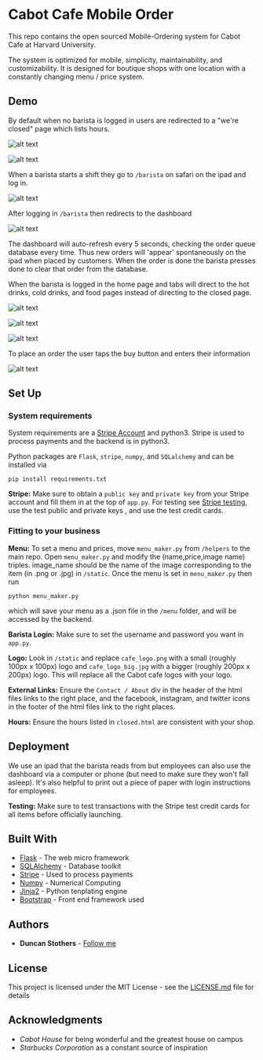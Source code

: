 # Cabot Cafe Mobile Order

This repo contains the open sourced Mobile-Ordering system for Cabot Cafe at Harvard University. 

The system is optimized for mobile, simplicity, maintainability, and customizability. It is designed for boutique shops with one location with a constantly changing menu / price system.

## Demo

By default when no barista is logged in users are redirected to a "we're closed" page which lists hours.

![alt text](https://github.com/Radar3699/CabotCafeMobileOrder/blob/master/demos/P2.png)

![alt text](https://github.com/Radar3699/CabotCafeMobileOrder/blob/master/demos/V1.png)

When a barista starts a shift they go to `/barista` on safari on the ipad and log in. 

![alt text](https://github.com/Radar3699/CabotCafeMobileOrder/blob/master/demos/P1.png)

After logging in `/barista` then redirects to the dashboard

![alt text](https://github.com/Radar3699/CabotCafeMobileOrder/blob/master/demos/V2.png)

The dashboard will auto-refresh every 5 seconds, checking the order queue database every time. Thus new orders will 'appear' spontaneously on the ipad when placed by customers. When the order is done the barista presses done to clear that order from the database.

When the barista is logged in the home page and tabs will direct to the hot drinks, cold drinks, and food pages instead of directing to the closed page.

![alt text](https://github.com/Radar3699/CabotCafeMobileOrder/blob/master/demos/V3.png)

![alt text](https://github.com/Radar3699/CabotCafeMobileOrder/blob/master/demos/W1.gif)

![alt text](https://github.com/Radar3699/CabotCafeMobileOrder/blob/master/demos/W2.gif)

To place an order the user taps the buy button and enters their information

![alt text](https://github.com/Radar3699/CabotCafeMobileOrder/blob/master/demos/W3.gif)

## Set Up

### System requirements


System requirements are a [Stripe Account](https://dashboard.stripe.com/register) and 
python3. Stripe is used to process payments and the backend is in python3. 

Python packages are `Flask`, `stripe`, `numpy`, and `SQLalchemy` and can be installed via


```
pip install requirements.txt
```
**Stripe:**
Make sure to obtain a `public key` and `private key` from your Stripe account and fill them in at the top of `app.py`. For testing see [Stripe testing](https://stripe.com/docs/testing#cards), use the test public and private keys , and use the test credit cards.

### Fitting to your business

**Menu:** To set a menu and prices, move `menu_maker.py` from `/helpers` to the main repo. Open `menu_maker.py` and modify the (name,price,image name) triples. image_name should be the name of the image corresponding to the item (in .png or .jpg) in `/static`. Once the menu is set in `menu_maker.py` then run

```
python menu_maker.py
```
which will save your menu as a .json file in the `/menu` folder, and will be accessed by the backend. 

**Barista Login:** Make sure to set the username and password you want in `app.py`.

**Logo:** Look in `/static` and replace `cafe_logo.png` with a small (roughly 100px x 100px) logo and `cafe_logo_big.jpg` with a bigger (roughly 200px x 200px) logo. This will replace all the Cabot cafe logos with your logo. 

**External Links:** Ensure the `Contact / About` div in the header of the html files links to the right place, and the facebook, instagram, and twitter icons in the footer of the html files link to the right places.

**Hours:** Ensure the hours listed in `closed.html` are consistent with your shop. 

## Deployment

We use an ipad that the barista reads from but employees can also use the dashboard via a computer or phone (but need to make sure they won't fall asleep). It's also helpful to print out a piece of paper with login instructions for employees. 

**Testing:** Make sure to test transactions with the Stripe test credit cards for all items before officially launching. 

## Built With

* [Flask](http://flask.pocoo.org/) - The web micro framework
* [SQLAlchemy](https://www.sqlalchemy.org/) - Database toolkit
* [Stripe](https://stripe.com/) - Used to process payments
* [Numpy](https://github.com/numpy/numpy) - Numerical Computing
* [Jinja2](http://jinja.pocoo.org/docs/2.10/) - Python tenplating engine
* [Bootstrap](https://getbootstrap.com/) - Front end framework used


## Authors

* **Duncan Stothers** - [Follow me](https://github.com/Radar3699)

## License

This project is licensed under the MIT License - see the [LICENSE.md](LICENSE.md) file for details

## Acknowledgments

* *Cabot House* for being wonderful and the greatest house on campus
* *Starbucks Corporation* as a constant source of inspiration

